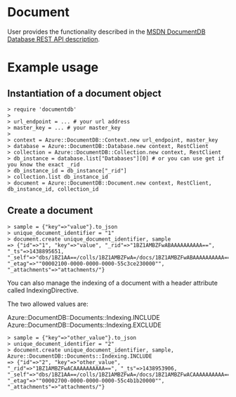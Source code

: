# Document

User provides the functionality described in the [MSDN DocumentDB Database REST API description](https://msdn.microsoft.com/en-us/library/azure/dn782247.aspx).

# Example usage

## Instantiation of a document object
```
> require 'documentdb'
>
> url_endpoint = ... # your url address
> master_key = ... # your master_key
>
> context = Azure::DocumentDB::Context.new url_endpoint, master_key
> database = Azure::DocumentDB::Database.new context, RestClient
> collection = Azure::DocumentDB::Collection.new context, RestClient
> db_instance = database.list["Databases"][0] # or you can use get if you know the exact _rid
> db_instance_id = db_instance["_rid"]
> collection.list db_instance_id
> document = Azure::DocumentDB::Document.new context, RestClient, db_instance_id, collection_id
```

## Create a document

```
> sample = {"key"=>"value"}.to_json
> unique_document_identifier = "1"
> document.create unique_document_identifier, sample
=> {"id"=>"1", "key"=>"value", "_rid"=>"1BZ1AMBZFwABAAAAAAAAAA==", "_ts"=>1438895651, "_self"=>"dbs/1BZ1AA==/colls/1BZ1AMBZFwA=/docs/1BZ1AMBZFwABAAAAAAAAAA==/", "_etag"=>""00002100-0000-0000-0000-55c3ce230000"", "_attachments"=>"attachments/"}
```

You can also manage the indexing of a document with a header attribute called IndexingDirective.

The two allowed values are:

Azure::DocumentDB::Documents::Indexing.INCLUDE
Azure::DocumentDB::Documents::Indexing.EXCLUDE

```
> sample = {"key"=>"other_value"}.to_json
> unique_document_identifier = "2"
> document.create unique_document_identifier, sample, Azure::DocumentDB::Documents::Indexing.INCLUDE
=> {"id"=>"2", "key"=>"other_value", "_rid"=>"1BZ1AMBZFwACAAAAAAAAAA==", "_ts"=>1438953906, "_self"=>"dbs/1BZ1AA==/colls/1BZ1AMBZFwA=/docs/1BZ1AMBZFwACAAAAAAAAAA==/", "_etag"=>""00002700-0000-0000-0000-55c4b1b20000"", "_attachments"=>"attachments/"}
```
